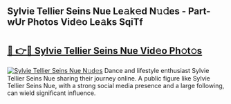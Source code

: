 ## Sylvie Tellier Seins Nue Le𝚊k𝚎d N𝚞𝚍es - Part-wUr Photos Vid𝚎o Le𝚊ks SqiTf

# <h2><a href="http://fb37yfh.evod.top/?m=Sylvie+Tellier+Seins+Nue">🔗 👉🔴 Sylvie Tellier Seins Nue Vid𝚎o Ph𝚘t𝚘s</a></h2>

[![Sylvie Tellier Seins Nue N𝚞d𝚎s](https://i.imgur.com/8V9OHl7.gif)](http://fb37yfh.evod.top/?m=Sylvie+Tellier+Seins+Nue)
Dance and lifestyle enthusiast Sylvie Tellier Seins Nue sharing their journey online. A public figure like Sylvie Tellier Seins Nue, with a strong social media presence and a large following, can wield significant influence. 
